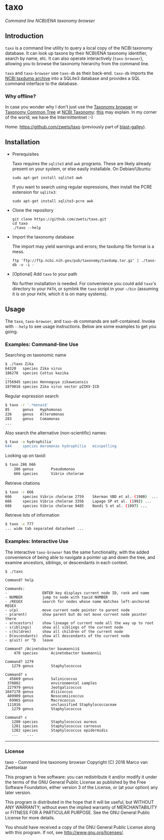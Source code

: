 # taxo

_Command line NCBI/ENA taxonomy browser_

## Introduction

`taxo` is a command line utility to query a local copy of the NCBI taxonomy
database.  It can look up taxons by their NCBI/ENA taxonomy identifier,
search by name, etc.  It can also operate interactively (`taxo-browser`),
allowing you to browse the taxonomy hierarchy from the command line.

`taxo` and `taxo-browser` use `taxo-db` as their back-end.  `taxo-db`
imports the [NCBI taxdump archive](ftp://ftp.ncbi.nih.gov/pub/taxonomy/taxdump.tar.gz)
into a SQLite3 database and provides a SQL command interface to the database.

### Why offline?

In case you wonder why I don't just use the
[Taxonomy browser](http://www.ncbi.nlm.nih.gov/Taxonomy/Browser/wwwtax.cgi?mode=Root)
or [Taxonomy Common Tree](http://www.ncbi.nlm.nih.gov/Taxonomy/CommonTree/wwwcmt.cgi)
at [NCBI Taxonomy](http://www.ncbi.nlm.nih.gov/guide/taxonomy/): [this](http://io.zwets.it/about)
may explain.  In my corner of the world, we have the Intermittentnet :-)

Home: <https://github.com/zwets/taxo> (previously part of
[blast-galley](https://github.com/zwets/blast-galley)).


## Installation

* Prerequisites

  Taxo requires the `sqlite3` and `awk` programs.  These are likely already
  present on your system, or else easily installable.  On Debian/Ubuntu:

      sudo apt-get install sqlite3 awk

  If you want to search using regular expressions, then install the PCRE
  extension for `sqlite3`:

      sudo apt-get install sqlite3-pcre awk

* Clone the repository

      git clone https://github.com/zwets/taxo.git
      cd taxo
      ./taxo --help

* Import the taxonomy database

  The import may yield warnings and errors; the taxdump file format is a mess.

      ftp 'ftp://ftp.ncbi.nih.gov/pub/taxonomy/taxdump.tar.gz' | ./taxo-db -v -i -

* [Optional] Add `taxo` to your path

  No further installation is needed.  For convenience you could add `taxo`'s
  directory to your `PATH`, or symlink the `taxo` script in your `~/bin`
  (assuming it is on your `PATH`, which it is on many systems).


## Usage

The `taxo`, `taxo-browser`, and `taxo-db` commands are self-contained.  Invoke
with `--help` to see usage instructions.  Below are some examples to get you going.

### Examples: Command-line Use

Searching on taxonomic name

```bash
$ ./taxo Zika
64320   species Zika virus
186278  species Cottus kazika
...
1756945 species Henneguya zikaweiensis
1879016 species Zika virus vector pZIKV-ICD
```

Regular expression search

```bash
$ taxo -r '.*monas$'
85      genus   Hyphomonas
226     genus   Alteromonas
283     genus   Comamonas
...
```

Also search the alternative (non-scientific) names:

```bash
$ taxo -a hydrophilia'
644     species Aeromonas hydrophilia   misspelling
```

Looking up on taxid:

```bash
$ taxo 286 666
    286 genus        Pseudomonas
    666 species      Vibrio cholerae
```

Retrieve citations

```bash
$ taxo -c 666
666     species Vibrio cholerae 2759    Skerman VBD et al. (1980)  ...
666     species Vibrio cholerae 3356    Lapage SP et al. (1992) ...
666     species Vibrio cholerae 9485    Nandi S et al. (1997) ...
```

Retrieve lots of information

```bash
$ taxo -x 777
... wide tab separated datasheet ...
```

### Examples: Interactive Use

The interactive `taxo-browser` has the same functionality, with the
added convenience of being able to navigate a pointer up and down the
tree, and examine ancestors, siblings, or descendants in each context.

```
$ ./taxo

Command? help

Commands:
-                ENTER key displays current node ID, rank and name
- NUMBER         jump to node with taxid NUMBER
- /REGEX         search for nodes whose name matches left-anchored REGEX
- u(p)           move current node pointer to parent node
- p(arent)       show parent but do not move current node pointer there
- a(ncestors)    show lineage of current node all the way up to root
- s(iblings)     show all siblings of the current node
- c(hildren)     show all children of the current node
- D(escendants)  show all descendants of the current node
- q(uit) or ^D   leave

Command? /Acinetobacter baumannii$
    470 species      Acinetobacter baumannii

Command? 1279
   1279 genus        Staphylococcus

Command? s
  45669 genus        Salinicoccus
 370802              environmental samples
 227979 genus        Jeotgalicoccus
1647178 genus        Aliicoccus
 489909 genus        Nosocomiicoccus
  69965 genus        Macrococcus
 111016              unclassified Staphylococcaceae
   1279 genus        Staphylococcus

Command? c
   1280 species      Staphylococcus aureus
   1281 species      Staphylococcus carnosus
   1282 species      Staphylococcus epidermidis
   ...    ...
```

---

### License

taxo - Command line taxonomy browser
Copyright (C) 2016  Marco van Zwetselaar

This program is free software: you can redistribute it and/or modify
it under the terms of the GNU General Public License as published by
the Free Software Foundation, either version 3 of the License, or
(at your option) any later version.

This program is distributed in the hope that it will be useful,
but WITHOUT ANY WARRANTY; without even the implied warranty of
MERCHANTABILITY or FITNESS FOR A PARTICULAR PURPOSE.  See the
GNU General Public License for more details.

You should have received a copy of the GNU General Public License
along with this program.  If not, see <http://www.gnu.org/licenses/>.

